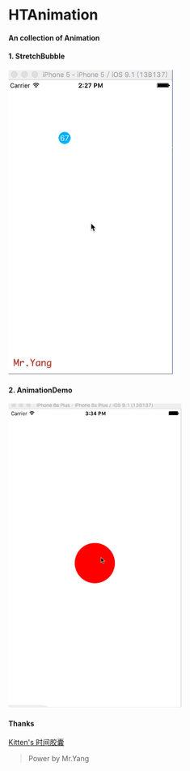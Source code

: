 # HTAnimation
#### An collection of Animation

#### 1. StretchBubble
![animation](https://github.com/youran1024/HTAnimation/blob/master/Source/stretchBubble.gif)


#### 2. AnimationDemo
![animation](https://github.com/youran1024/HTAnimation/blob/master/Source/animationDemo.gif)




#### Thanks 

[Kitten's 时间胶囊](http://kittenyang.com/drawablebubble/)


> Power by Mr.Yang